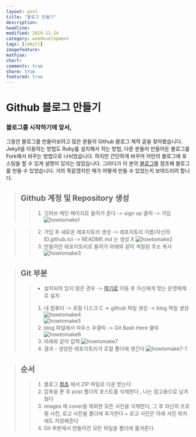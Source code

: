```yaml
---
layout: post
title: "블로그 만들기"
description: 
headline: 
modified: 2019-11-24
category: webdevelopment
tags: [jekyll]
imagefeature: 
mathjax: 
chart: 
comments: true
share: true
featured: true
---
```


Github 블로그 만들기
==================

### 블로그를 시작하기에 앞서,
그동안 블로그를 만들어보려고 많은 분들의 Github 블로그 제작 글을 찾아봤습니다.
Jekyll을 이용하는 방법도 Ruby를 설치해서 하는 방법, 다른 분들이 만들어둔 블로그를 Fork해서 바꾸는 방법으로 나뉘었습니다.
하지만 간단하게 바꾸어 저만의 블로그에 포스팅을 할 수 있게 설명이 있지는 않았습니다.
그러다가 이 분의 [블로그](https://github.com/newhiwoong/newhiwoong.github.io)를 참조해 블로그를 만들 수 있었습니다.
거의 똑같겠지만 제가 어떻게 만들 수 있었는지 보여드리려 합니다.  

> ## Github 계정 및 Repository 생성
 >> 1. 깃허브 메인 페이지로 들어가 준다 -> sign up 클릭 -> 가입
 ![howtomake1](https://user-images.githubusercontent.com/52815908/71948623-f1293b00-3213-11ea-9bca-fec744ac7bea.PNG)

 >> 2. 가입 후 새로운 레포지토리 생성 -> 레포지토리 이름(자신의ID.github.io) -> README.md 는 생성 X 
 ![howtomake2](https://user-images.githubusercontent.com/52815908/71948688-2c2b6e80-3214-11ea-8cf7-7573854a3913.PNG)
 >> 3. 만들어진 레포지토리로 들어가 아래와 같이 색칠된 주소 복사 
 ![howtomake3](https://user-images.githubusercontent.com/52815908/71948689-2c2b6e80-3214-11ea-90bf-db9120feac62.PNG)
 
> ## Git 부분
 >> * 설치되어 있지 않은 경우 -> [여기로](https://git-scm.com/downloads) 이동 후 자신에게 맞는 운영체제로 설치  
 >> 1. 내 컴퓨터 -> 로컬 디스크 C -> github 파일 생성 -> blog 파일 생성  
 ![howtomake4](https://user-images.githubusercontent.com/52815908/71948767-7a407200-3214-11ea-8bb3-a161621d5f50.PNG)   
 ![howtomake5](https://user-images.githubusercontent.com/52815908/71948768-7ad90880-3214-11ea-9345-8c1c6f4fd0f8.PNG)
 >> 2. blog 파일에서 마우스 우클릭 -> Git Bash Here 클릭
 ![howtomake6](https://user-images.githubusercontent.com/52815908/71948917-0eaad480-3215-11ea-9c0e-2ace7408d0dc.PNG)
 >> 3. 아래와 같이 입력
 ![howtomake7](https://user-images.githubusercontent.com/52815908/71948931-166a7900-3215-11ea-81dd-b312b964346b.PNG)
 >> 4. 결과 - 생성한 레포지토리가 로컬 폴더에 생긴다
 ![howtomake7-1](https://user-images.githubusercontent.com/52815908/71949035-621d2280-3215-11ea-94cb-a8c61e44647f.PNG)

> ## 순서
 >> 1. 블로그 [참조](https://github.com/hmfaysal/Notepad) 에서 ZIP 파일로 다운 받는다  
 >> 2. 압축을 푼 후 post 폴더의 포스트를 삭제한다 , 나는 참고용으로 남겨뒀다  
 >> 3. images 에 cover을 제외한 모든 사진을 삭제한다, 그 후 자신의 프로필 사진, 로고 사진을 폴더에 추가한다 + 로고 사진은 아래 사진 위치에도 저장해준다  
 >> 4. Git 부분에서 만들어진 모든 파일을 폴더에 옮겨준다.  
